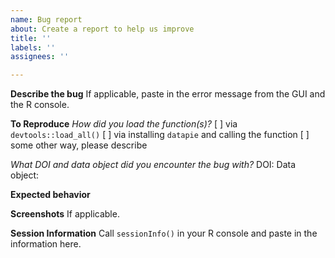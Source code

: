 ```yaml
---
name: Bug report
about: Create a report to help us improve
title: ''
labels: ''
assignees: ''

---
```


**Describe the bug**
If applicable, paste in the error message from the GUI and the R console.

**To Reproduce**
_How did you load the function(s)?_
[ ] via `devtools::load_all()`
[ ] via installing `datapie` and calling the function
[ ] some other way, please describe

_What DOI and data object did you encounter the bug with?_
DOI:
Data object:

**Expected behavior**

**Screenshots**
If applicable.

**Session Information**
Call `sessionInfo()` in your R console and paste in the information here.
